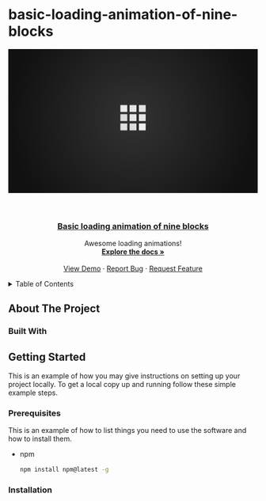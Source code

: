 # basic-loading-animation-of-nine-blocks

<!-- [![Contributors][contributors-shield]][contributors-url]
[![Forks][forks-shield]][forks-url]
[![Stargazers][stars-shield]][stars-url]
[![Issues][issues-shield]][issues-url]
[![MIT License][license-shield]][license-url]
[![LinkedIn][linkedin-shield]][linkedin-url] -->
[![Watch the video](pev.png)](https://youtu.be/de0j_FO4vwE)


<!-- PROJECT LOGO -->
<br />
<div align="center">
  <a href="https://github.com/omeans-team/basic-loading-animation-of-nine-blocks">
    <!-- <img src="pev.png" alt="Logo"> -->
  <h3 align="center">Basic loading animation of nine blocks</h3>
  </a>


  <p align="center">
    Awesome loading animations!
    <br />
    <a href="https://github.com/omeans-team/basic-loading-animation-of-nine-blocks"><strong>Explore the docs »</strong></a>
    <br />
    <br />
    <a href="https://youtu.be/de0j_FO4vwE">View Demo</a>
    ·
    <a href="https://github.com/omeans-team/basic-loading-animation-of-nine-blocks/issues">Report Bug</a>
    ·
    <a href="https://github.com/omeans-team/basic-loading-animation-of-nine-blocks/issues">Request Feature</a>
  </p>
</div>

<!-- TABLE OF CONTENTS -->
<details>
  <summary>Table of Contents</summary>
  <ol>
    <li>
      <a href="#about-the-project">About The Project</a>
      <ul>
        <li><a href="#built-with">Built With</a></li>
      </ul>
    </li>
    <li>
      <a href="#getting-started">Getting Started</a>
      <ul>
        <li><a href="#prerequisites">Prerequisites</a></li>
        <li><a href="#installation">Installation</a></li>
      </ul>
    </li>
    <li><a href="#usage">Usage</a></li>
    <li><a href="#roadmap">Roadmap</a></li>
    <li><a href="#contributing">Contributing</a></li>
    <li><a href="#license">License</a></li>
    <li><a href="#contact">Contact</a></li>
    <li><a href="#acknowledgments">Acknowledgments</a></li>
  </ol>
</details>


<!-- ABOUT THE PROJECT -->
## About The Project

### Built With


<!-- GETTING STARTED -->
## Getting Started

This is an example of how you may give instructions on setting up your project locally.
To get a local copy up and running follow these simple example steps.

### Prerequisites

This is an example of how to list things you need to use the software and how to install them.
* npm
  ```sh
  npm install npm@latest -g
  ```

### Installation

